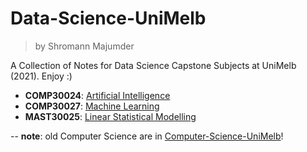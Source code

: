 # Data-Science-UniMelb
> by Shromann Majumder

A Collection of Notes for Data Science Capstone Subjects at UniMelb (2021). Enjoy :)

- **COMP30024**: [Artificial Intelligence](https://github.com/shromann/Data-Science-UniMelb/tree/main/COMP30024)
- **COMP30027**: [Machine Learning](https://github.com/shromann/Data-Science-UniMelb/tree/main/COMP30027)
- **MAST30025**: [Linear Statistical Modelling](https://github.com/shromann/Data-Science-UniMelb/tree/main/MAST30025)

--
**note**: old Computer Science are in [Computer-Science-UniMelb](https://github.com/shromann/Computer-Science-UniMelb)!
